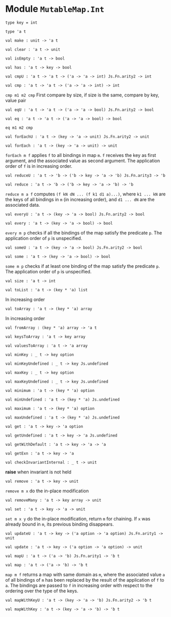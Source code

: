
# Module `MutableMap.Int`

```
type key = int
```
```
type 'a t
```
```
val make : unit -> 'a t
```
```
val clear : 'a t -> unit
```
```
val isEmpty : 'a t -> bool
```
```
val has : 'a t -> key -> bool
```
```
val cmpU : 'a t -> 'a t -> ('a -> 'a -> int) Js.Fn.arity2 -> int
```
```
val cmp : 'a t -> 'a t -> ('a -> 'a -> int) -> int
```
`cmp m1 m2 cmp` First compare by size, if size is the same, compare by key, value pair

```
val eqU : 'a t -> 'a t -> ('a -> 'a -> bool) Js.Fn.arity2 -> bool
```
```
val eq : 'a t -> 'a t -> ('a -> 'a -> bool) -> bool
```
`eq m1 m2 cmp`

```
val forEachU : 'a t -> (key -> 'a -> unit) Js.Fn.arity2 -> unit
```
```
val forEach : 'a t -> (key -> 'a -> unit) -> unit
```
`forEach m f` applies `f` to all bindings in map `m`. `f` receives the key as first argument, and the associated value as second argument. The application order of `f` is in increasing order.

```
val reduceU : 'a t -> 'b -> ('b -> key -> 'a -> 'b) Js.Fn.arity3 -> 'b
```
```
val reduce : 'a t -> 'b -> ('b -> key -> 'a -> 'b) -> 'b
```
`reduce m a f` computes `(f kN dN ... (f k1 d1 a)...)`, where `k1 ... kN` are the keys of all bindings in `m` (in increasing order), and `d1 ... dN` are the associated data.

```
val everyU : 'a t -> (key -> 'a -> bool) Js.Fn.arity2 -> bool
```
```
val every : 'a t -> (key -> 'a -> bool) -> bool
```
`every m p` checks if all the bindings of the map satisfy the predicate `p`. The application order of `p` is unspecified.

```
val someU : 'a t -> (key -> 'a -> bool) Js.Fn.arity2 -> bool
```
```
val some : 'a t -> (key -> 'a -> bool) -> bool
```
`some m p` checks if at least one binding of the map satisfy the predicate `p`. The application order of `p` is unspecified.

```
val size : 'a t -> int
```
```
val toList : 'a t -> (key * 'a) list
```
In increasing order

```
val toArray : 'a t -> (key * 'a) array
```
In increasing order

```
val fromArray : (key * 'a) array -> 'a t
```
```
val keysToArray : 'a t -> key array
```
```
val valuesToArray : 'a t -> 'a array
```
```
val minKey : _ t -> key option
```
```
val minKeyUndefined : _ t -> key Js.undefined
```
```
val maxKey : _ t -> key option
```
```
val maxKeyUndefined : _ t -> key Js.undefined
```
```
val minimum : 'a t -> (key * 'a) option
```
```
val minUndefined : 'a t -> (key * 'a) Js.undefined
```
```
val maximum : 'a t -> (key * 'a) option
```
```
val maxUndefined : 'a t -> (key * 'a) Js.undefined
```
```
val get : 'a t -> key -> 'a option
```
```
val getUndefined : 'a t -> key -> 'a Js.undefined
```
```
val getWithDefault : 'a t -> key -> 'a -> 'a
```
```
val getExn : 'a t -> key -> 'a
```
```
val checkInvariantInternal : _ t -> unit
```
**raise** when invariant is not held

```
val remove : 'a t -> key -> unit
```
`remove m x` do the in-place modification

```
val removeMany : 'a t -> key array -> unit
```
```
val set : 'a t -> key -> 'a -> unit
```
`set m x y` do the in-place modification, return `m` for chaining. If `x` was already bound in `m`, its previous binding disappears.

```
val updateU : 'a t -> key -> ('a option -> 'a option) Js.Fn.arity1 -> unit
```
```
val update : 'a t -> key -> ('a option -> 'a option) -> unit
```
```
val mapU : 'a t -> ('a -> 'b) Js.Fn.arity1 -> 'b t
```
```
val map : 'a t -> ('a -> 'b) -> 'b t
```
`map m f` returns a map with same domain as `m`, where the associated value `a` of all bindings of `m` has been replaced by the result of the application of `f` to `a`. The bindings are passed to `f` in increasing order with respect to the ordering over the type of the keys.

```
val mapWithKeyU : 'a t -> (key -> 'a -> 'b) Js.Fn.arity2 -> 'b t
```
```
val mapWithKey : 'a t -> (key -> 'a -> 'b) -> 'b t
```